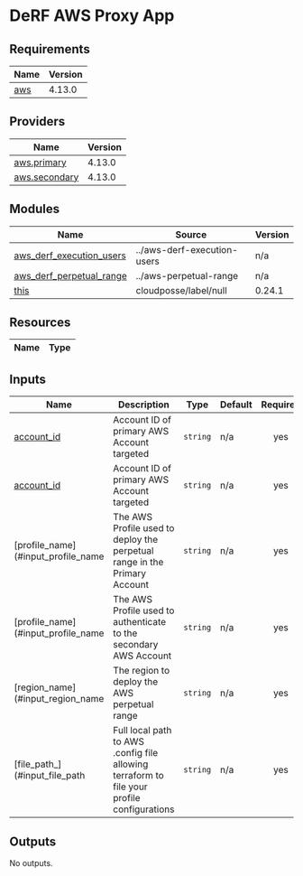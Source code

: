 # DeRF AWS Proxy App

## Requirements

| Name | Version |
|------|---------|
| <a name="requirement_aws"></a> [aws](#requirement\_aws) | 4.13.0 |

## Providers

| Name | Version |
|------|---------|
| <a name="provider_aws.primary"></a> [aws.primary](#provider\_aws.primary) | 4.13.0 |
| <a name="provider_aws.secondary"></a> [aws.secondary](#provider\_aws.secondary) | 4.13.0 |


## Modules

| Name | Source | Version |
|------|--------|---------|
| <a name="module_aws_derf_execution_users"></a> [aws\_derf\_execution\_users](#module\_aws\_derf\_execution\_users) | ../aws-derf-execution-users | n/a |
| <a name="module_aws_perpetual_range"></a> [aws\_derf\_perpetual\_range](#module\_aws\_derf\_execution\_users) | ../aws-perpetual-range | n/a |
| <a name="module_this"></a> [this](#module\_this) | cloudposse/label/null | 0.24.1 |

## Resources

| Name | Type |
|------|------|


## Inputs

| Name | Description | Type | Default | Required |
|------|-------------|------|---------|:--------:|
| <a name="input_aws_primary_ids"></a> [account\_id](#input\_account\_id) | Account ID of primary AWS Account targeted  | `string` | n/a | yes |
| <a name="input_aws_secondary_ids"></a> [account\_id](#input\_account\_id) | Account ID of primary AWS Account targeted  | `string` | n/a | yes |
| <a name="input_aws_primary_profile"></a> [profile\_name](#input\_profile\_name | The AWS Profile used to deploy the perpetual range in the Primary Account  | `string` | n/a | yes |
| <a name="input_aws_secondary_profile"></a> [profile\_name](#input\_profile\_name | The AWS Profile used to authenticate to the secondary AWS Account  | `string` | n/a | yes |
| <a name="input_aws_region"></a> [region\_name](#input\_region\_name | The region to deploy the AWS perpetual range  | `string` | n/a | yes |
| <a name="input_pathToAWSConfig"></a> [file\_path_](#input\_file\_path | Full local path to AWS .config file allowing terraform to file your profile configurations  | `string` | n/a | yes |

## Outputs

No outputs.